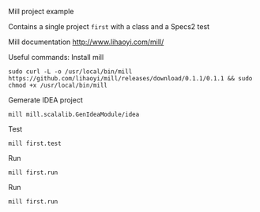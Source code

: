 Mill project example

Contains a single project `first` with a class and a Specs2 test

Mill documentation http://www.lihaoyi.com/mill/

Useful commands:
Install mill
```
sudo curl -L -o /usr/local/bin/mill https://github.com/lihaoyi/mill/releases/download/0.1.1/0.1.1 && sudo chmod +x /usr/local/bin/mill
```

Gemerate IDEA project
```
mill mill.scalalib.GenIdeaModule/idea
```

Test
```
mill first.test
```


Run
```
mill first.run
```

Run
```
mill first.run
```
